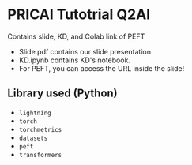 # PRICAI Tutotrial Q2AI

Contains slide, KD, and Colab link of PEFT

- Slide.pdf contains our slide presentation.
- KD.ipynb contains KD's notebook.
- For PEFT, you can access the URL inside the slide!

## Library used (Python)

- `lightning`
- `torch`
- `torchmetrics`
- `datasets`
- `peft`
- `transformers`
